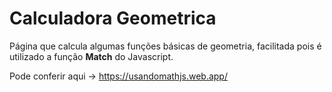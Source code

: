 # Calculadora Geometrica

Página que calcula algumas funções básicas de geometria, facilitada pois é utilizado a função <b>Match</b> do Javascript.

Pode conferir aqui -> https://usandomathjs.web.app/

